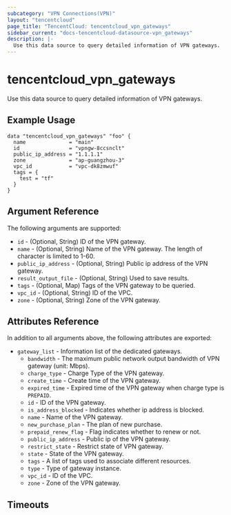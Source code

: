 ```yaml
---
subcategory: "VPN Connections(VPN)"
layout: "tencentcloud"
page_title: "TencentCloud: tencentcloud_vpn_gateways"
sidebar_current: "docs-tencentcloud-datasource-vpn_gateways"
description: |-
  Use this data source to query detailed information of VPN gateways.
---
```


# tencentcloud_vpn_gateways

Use this data source to query detailed information of VPN gateways.

## Example Usage

```hcl
data "tencentcloud_vpn_gateways" "foo" {
  name              = "main"
  id                = "vpngw-8ccsnclt"
  public_ip_address = "1.1.1.1"
  zone              = "ap-guangzhou-3"
  vpc_id            = "vpc-dk8zmwuf"
  tags = {
    test = "tf"
  }
}
```

## Argument Reference

The following arguments are supported:

* `id` - (Optional, String) ID of the VPN gateway.
* `name` - (Optional, String) Name of the VPN gateway. The length of character is limited to 1-60.
* `public_ip_address` - (Optional, String) Public ip address of the VPN gateway.
* `result_output_file` - (Optional, String) Used to save results.
* `tags` - (Optional, Map) Tags of the VPN gateway to be queried.
* `vpc_id` - (Optional, String) ID of the VPC.
* `zone` - (Optional, String) Zone of the VPN gateway.

## Attributes Reference

In addition to all arguments above, the following attributes are exported:

* `gateway_list` - Information list of the dedicated gateways.
  * `bandwidth` - The maximum public network output bandwidth of VPN gateway (unit: Mbps).
  * `charge_type` - Charge Type of the VPN gateway.
  * `create_time` - Create time of the VPN gateway.
  * `expired_time` - Expired time of the VPN gateway when charge type is `PREPAID`.
  * `id` - ID of the VPN gateway.
  * `is_address_blocked` - Indicates whether ip address is blocked.
  * `name` - Name of the VPN gateway.
  * `new_purchase_plan` - The plan of new purchase.
  * `prepaid_renew_flag` - Flag indicates whether to renew or not.
  * `public_ip_address` - Public ip of the VPN gateway.
  * `restrict_state` - Restrict state of VPN gateway.
  * `state` - State of the VPN gateway.
  * `tags` - A list of tags used to associate different resources.
  * `type` - Type of gateway instance.
  * `vpc_id` - ID of the VPC.
  * `zone` - Zone of the VPN gateway.


## Timeouts

<no value>


